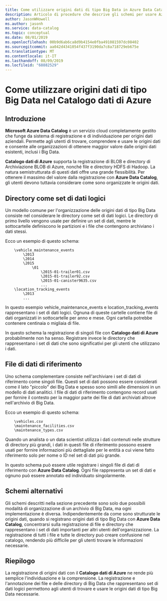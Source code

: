 ```yaml
---
title: Come utilizzare origini dati di tipo Big Data in Azure Data Catalog
description: Articolo di procedure che descrive gli schemi per usare Azure Data Catalog con origini dati di tipo Big Data, incluso l'archiviazione BLOB di Azure, Azure Data Lake e HDFS di Hadoop.
author: JasonWHowell
ms.author: jasonh
ms.service: data-catalog
ms.topic: conceptual
ms.date: 08/01/2019
ms.openlocfilehash: 00b9d6ab6ca8d9b4154e0fba491081597dc08402
ms.sourcegitcommit: aa042d4341054f437f3190da7c8a718729eb675e
ms.translationtype: MT
ms.contentlocale: it-IT
ms.lasthandoff: 08/09/2019
ms.locfileid: "68882529"
---
```

# <a name="how-to-work-with-big-data-sources-in-azure-data-catalog"></a>Come utilizzare origini dati di tipo Big Data nel Catalogo dati di Azure

## <a name="introduction"></a>Introduzione

**Microsoft Azure Data Catalog** è un servizio cloud completamente gestito che funge da sistema di registrazione e di individuazione per origini dati aziendali. Permette agli utenti di trovare, comprendere e usare le origini dati e consente alle organizzazioni di ottenere maggior valore dalle origini dati esistenti, inclusi i Big Data.

**Catalogo dati di Azure** supporta la registrazione di BLOB e directory di Archiviazione BLOB di Azure, nonché file e directory HDFS di Hadoop. La natura semistrutturata di questi dati offre una grande flessibilità. Per ottenere il massimo del valore dalla registrazione con **Azure Data Catalog**, gli utenti devono tuttavia considerare come sono organizzate le origini dati.

## <a name="directories-as-logical-data-sets"></a>Directory come set di dati logici

Un modello comune per l'organizzazione delle origini dati di tipo Big Data consiste nel considerare le directory come set di dati logici. Le directory di primo livello vengono usate per definire un set di dati, mentre le sottocartelle definiscono le partizioni e i file che contengono archiviano i dati stessi.

Ecco un esempio di questo schema:

```text
    \vehicle_maintenance_events
        \2013
        \2014
        \2015
            \01
                \2015-01-trailer01.csv
                \2015-01-trailer92.csv
                \2015-01-canister9635.csv
                ...
    \location_tracking_events
        \2013
        ...
```

In questo esempio vehicle_maintenance_events e location_tracking_events rappresentano i set di dati logici. Ognuna di queste cartelle contiene file di dati organizzati in sottocartelle per anno e mese. Ogni cartella potrebbe contenere centinaia o migliaia di file.

In questo schema la registrazione di singoli file con **Catalogo dati di Azure** probabilmente non ha senso. Registrare invece le directory che rappresentano i set di dati che sono significativi per gli utenti che utilizzano i dati.

## <a name="reference-data-files"></a>File di dati di riferimento

Uno schema complementare consiste nell'archiviare i set di dati di riferimento come singoli file. Questi set di dati possono essere considerati come il lato "piccolo" dei Big Data e spesso sono simili alle dimensioni in un modello di dati analitici. I file di dati di riferimento contengono record usati per fornire il contesto per la maggior parte dei file di dati archiviati altrove nell'archivio di Big Data.

Ecco un esempio di questo schema:

```text
    \vehicles.csv
    \maintenance_facilities.csv
    \maintenance_types.csv
```

Quando un analista o un data scientist utilizza i dati contenuti nelle strutture di directory più grandi, i dati in questi file di riferimento possono essere usati per fornire informazioni più dettagliate per le entità a cui viene fatto riferimento solo per nome o ID nel set di dati più grande.

In questo schema può essere utile registrare i singoli file di dati di riferimento con **Azure Data Catalog**. Ogni file rappresenta un set di dati e ognuno può essere annotato ed individuato singolarmente.

## <a name="alternate-patterns"></a>Schemi alternativi

Gli schemi descritti nella sezione precedente sono solo due possibili modalità di organizzazione di un archivio di Big Data, ma ogni implementazione è diversa. Indipendentemente da come sono strutturate le origini dati, quando si registrano origini dati di tipo Big Data con **Azure Data Catalog**, concentrarsi sulla registrazione di file e directory che rappresentano i set di dati importanti per altri utenti dell'organizzazione. La registrazione di tutti i file e tutte le directory può creare confusione nel catalogo, rendendo più difficile per gli utenti trovare le informazioni necessarie.

## <a name="summary"></a>Riepilogo

La registrazione di origini dati con il **Catalogo dati di Azure** ne rende più semplice l'individuazione e la comprensione. La registrazione e l'annotazione dei file e delle directory di Big Data che rappresentano set di dati logici permettono agli utenti di trovare e usare le origini dati di tipo Big Data necessarie.
